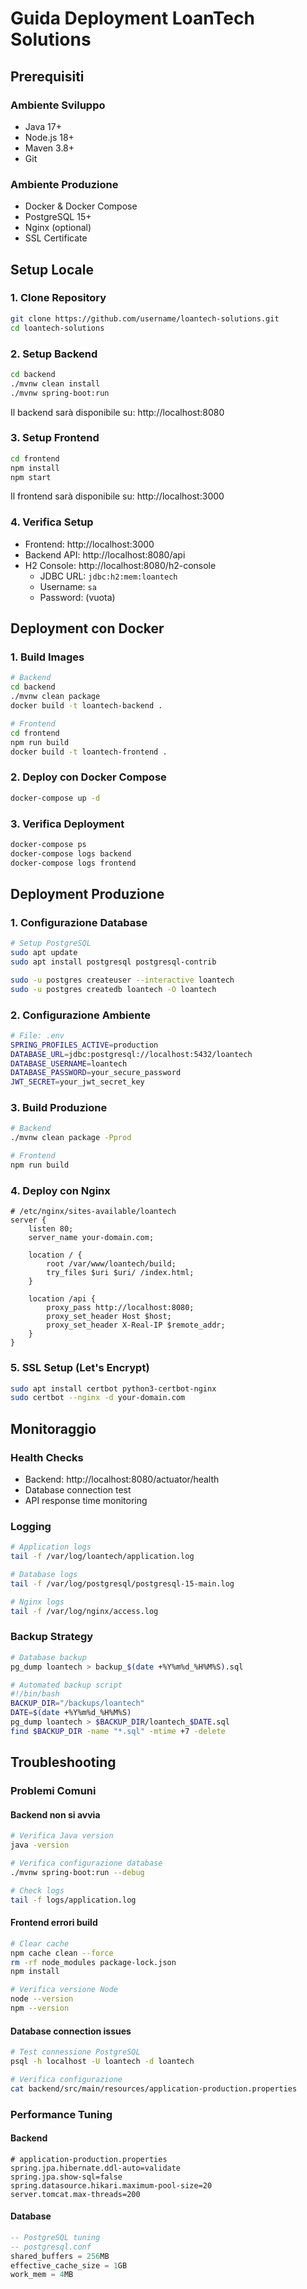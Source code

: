 # Guida Deployment LoanTech Solutions

## Prerequisiti

### Ambiente Sviluppo
- Java 17+
- Node.js 18+
- Maven 3.8+
- Git

### Ambiente Produzione
- Docker & Docker Compose
- PostgreSQL 15+
- Nginx (optional)
- SSL Certificate

## Setup Locale

### 1. Clone Repository
```bash
git clone https://github.com/username/loantech-solutions.git
cd loantech-solutions
```

### 2. Setup Backend
```bash
cd backend
./mvnw clean install
./mvnw spring-boot:run
```

Il backend sarà disponibile su: http://localhost:8080

### 3. Setup Frontend
```bash
cd frontend
npm install
npm start
```

Il frontend sarà disponibile su: http://localhost:3000

### 4. Verifica Setup
- Frontend: http://localhost:3000
- Backend API: http://localhost:8080/api
- H2 Console: http://localhost:8080/h2-console
    - JDBC URL: `jdbc:h2:mem:loantech`
    - Username: `sa`
    - Password: (vuota)

## Deployment con Docker

### 1. Build Images
```bash
# Backend
cd backend
./mvnw clean package
docker build -t loantech-backend .

# Frontend
cd frontend
npm run build
docker build -t loantech-frontend .
```

### 2. Deploy con Docker Compose
```bash
docker-compose up -d
```

### 3. Verifica Deployment
```bash
docker-compose ps
docker-compose logs backend
docker-compose logs frontend
```

## Deployment Produzione

### 1. Configurazione Database
```bash
# Setup PostgreSQL
sudo apt update
sudo apt install postgresql postgresql-contrib

sudo -u postgres createuser --interactive loantech
sudo -u postgres createdb loantech -O loantech
```

### 2. Configurazione Ambiente
```bash
# File: .env
SPRING_PROFILES_ACTIVE=production
DATABASE_URL=jdbc:postgresql://localhost:5432/loantech
DATABASE_USERNAME=loantech
DATABASE_PASSWORD=your_secure_password
JWT_SECRET=your_jwt_secret_key
```

### 3. Build Produzione
```bash
# Backend
./mvnw clean package -Pprod

# Frontend
npm run build
```

### 4. Deploy con Nginx
```nginx
# /etc/nginx/sites-available/loantech
server {
    listen 80;
    server_name your-domain.com;

    location / {
        root /var/www/loantech/build;
        try_files $uri $uri/ /index.html;
    }

    location /api {
        proxy_pass http://localhost:8080;
        proxy_set_header Host $host;
        proxy_set_header X-Real-IP $remote_addr;
    }
}
```

### 5. SSL Setup (Let's Encrypt)
```bash
sudo apt install certbot python3-certbot-nginx
sudo certbot --nginx -d your-domain.com
```

## Monitoraggio

### Health Checks
- Backend: http://localhost:8080/actuator/health
- Database connection test
- API response time monitoring

### Logging
```bash
# Application logs
tail -f /var/log/loantech/application.log

# Database logs
tail -f /var/log/postgresql/postgresql-15-main.log

# Nginx logs
tail -f /var/log/nginx/access.log
```

### Backup Strategy
```bash
# Database backup
pg_dump loantech > backup_$(date +%Y%m%d_%H%M%S).sql

# Automated backup script
#!/bin/bash
BACKUP_DIR="/backups/loantech"
DATE=$(date +%Y%m%d_%H%M%S)
pg_dump loantech > $BACKUP_DIR/loantech_$DATE.sql
find $BACKUP_DIR -name "*.sql" -mtime +7 -delete
```

## Troubleshooting

### Problemi Comuni

#### Backend non si avvia
```bash
# Verifica Java version
java -version

# Verifica configurazione database
./mvnw spring-boot:run --debug

# Check logs
tail -f logs/application.log
```

#### Frontend errori build
```bash
# Clear cache
npm cache clean --force
rm -rf node_modules package-lock.json
npm install

# Verifica versione Node
node --version
npm --version
```

#### Database connection issues
```bash
# Test connessione PostgreSQL
psql -h localhost -U loantech -d loantech

# Verifica configurazione
cat backend/src/main/resources/application-production.properties
```

### Performance Tuning

#### Backend
```properties
# application-production.properties
spring.jpa.hibernate.ddl-auto=validate
spring.jpa.show-sql=false
spring.datasource.hikari.maximum-pool-size=20
server.tomcat.max-threads=200
```

#### Database
```sql
-- PostgreSQL tuning
-- postgresql.conf
shared_buffers = 256MB
effective_cache_size = 1GB
work_mem = 4MB
```